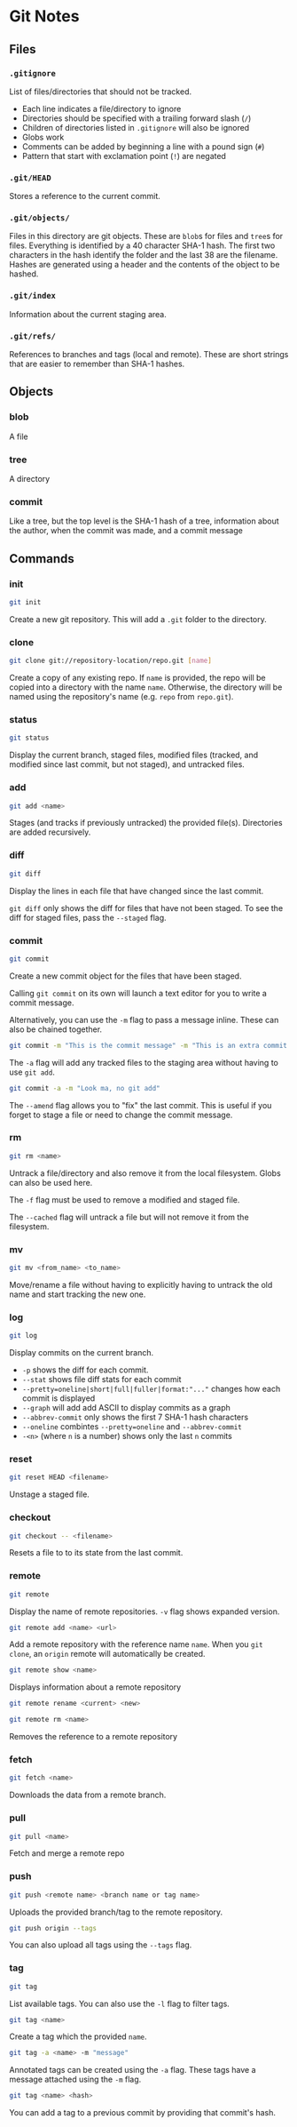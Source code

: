 # Git Notes

## Files

### `.gitignore`

List of files/directories that should not be tracked.

* Each line indicates a file/directory to ignore
* Directories should be specified with a trailing forward slash (`/`)
* Children of directories listed in `.gitignore` will also be ignored
* Globs work
* Comments can be added by beginning a line with a pound sign (`#`)
* Pattern that start with exclamation point (`!`) are negated

### `.git/HEAD`

Stores a reference to the current commit.

### `.git/objects/`

Files in this directory are git objects. These are `blob`s for files and `tree`s for files. Everything is identified by a 40 character SHA-1 hash. The first two characters in the hash identify the folder and the last 38 are the filename. Hashes are generated using a header and the contents of the object to be hashed.

### `.git/index`

Information about the current staging area.

### `.git/refs/`

References to branches and tags (local and remote). These are short strings that are easier to remember than SHA-1 hashes.

## Objects

### blob

A file

### tree

A directory

### commit

Like a tree, but the top level is the SHA-1 hash of a tree, information about the author, when the commit was made, and a commit message

## Commands

### init

```bash
git init
```

Create a new git repository. This will add a `.git` folder to the directory.

### clone

```bash
git clone git://repository-location/repo.git [name]
```

Create a copy of any existing repo. If `name` is provided, the repo will be copied into a directory with the name `name`. Otherwise, the directory will be named using the repository's name (e.g. `repo` from `repo.git`).

### status

```bash
git status
```

Display the current branch, staged files, modified files (tracked, and modified since last commit, but not staged), and untracked files.

### add

```bash
git add <name>
```

Stages (and tracks if previously untracked) the provided file(s). Directories are added recursively.

### diff

```bash
git diff
```

Display the lines in each file that have changed since the last commit.

`git diff` only shows the diff for files that have not been staged. To see the diff for staged files, pass the `--staged` flag.

### commit

```bash
git commit
```

Create a new commit object for the files that have been staged.

Calling `git commit` on its own will launch a text editor for you to write a commit message.

Alternatively, you can use the `-m` flag to pass a message inline. These can also be chained together.

```bash
git commit -m "This is the commit message" -m "This is an extra commit message"
```

The `-a` flag will add any tracked files to the staging area without having to use `git add`.

```bash
git commit -a -m "Look ma, no git add"
```

The `--amend` flag allows you to "fix" the last commit. This is useful if you forget to stage a file or need to change the commit message.

### rm

```bash
git rm <name>
```

Untrack a file/directory and also remove it from the local filesystem. Globs can also be used here.

The `-f` flag must be used to remove a modified and staged file.

The `--cached` flag will untrack a file but will not remove it from the filesystem.

### mv

```bash
git mv <from_name> <to_name>
```

Move/rename a file without having to explicitly having to untrack the old name and start tracking the new one.

### log

```bash
git log
```

Display commits on the current branch.

* `-p` shows the diff for each commit.
* `--stat` shows file diff stats for each commit
* `--pretty=oneline|short|full|fuller|format:"..."` changes how each commit is displayed
* `--graph` will add add ASCII to display commits as a graph
* `--abbrev-commit` only shows the first 7 SHA-1 hash characters
* `--oneline` combintes `--pretty=oneline` and `--abbrev-commit`
* `-<n>` (where `n` is a number) shows only the last `n` commits

### reset

```bash
git reset HEAD <filename>
```

Unstage a staged file.


### checkout

```bash
git checkout -- <filename>
```

Resets a file to to its state from the last commit.

### remote

```bash
git remote
```

Display the name of remote repositories. `-v` flag shows expanded version.

```bash
git remote add <name> <url>
```

Add a remote repository with the reference name `name`. When you `git clone`, an `origin` remote will automatically be created.

```bash
git remote show <name>
```

Displays information about a remote repository

```bash
git remote rename <current> <new>
```

```bash
git remote rm <name>
```

Removes the reference to a remote repository

### fetch

```bash
git fetch <name>
```

Downloads the data from a remote branch.

### pull

```bash
git pull <name>
```

Fetch and merge a remote repo

### push

```bash
git push <remote name> <branch name or tag name>
```

Uploads the provided branch/tag to the remote repository.

```bash
git push origin --tags
```

You can also upload all tags using the `--tags` flag.

### tag

```bash
git tag
```

List available tags. You can also use the `-l` flag to filter tags.

```bash
git tag <name>
```

Create a tag which the provided `name`.

```bash
git tag -a <name> -m "message"
```

Annotated tags can be created using the `-a` flag. These tags have a message attached using the `-m` flag.

```bash
git tag <name> <hash>
```

You can add a tag to a previous commit by providing that commit's hash.
